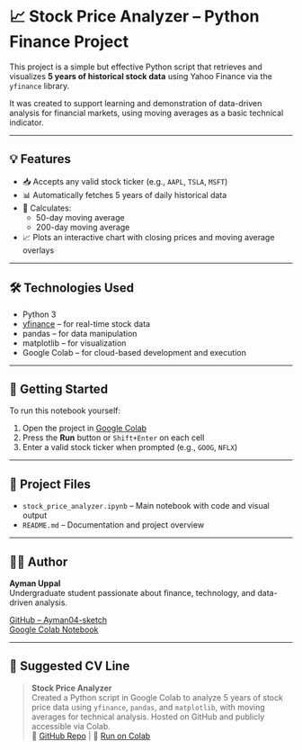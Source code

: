 # 📈 Stock Price Analyzer – Python Finance Project

This project is a simple but effective Python script that retrieves and visualizes **5 years of historical stock data** using Yahoo Finance via the `yfinance` library.

It was created to support learning and demonstration of data-driven analysis for financial markets, using moving averages as a basic technical indicator.

---

## 💡 Features

- 📥 Accepts any valid stock ticker (e.g., `AAPL`, `TSLA`, `MSFT`)
- 📊 Automatically fetches 5 years of daily historical data
- 🧮 Calculates:
  - 50-day moving average
  - 200-day moving average
- 📈 Plots an interactive chart with closing prices and moving average overlays

---

## 🛠️ Technologies Used

- Python 3
- [yfinance](https://pypi.org/project/yfinance/) – for real-time stock data
- pandas – for data manipulation
- matplotlib – for visualization
- Google Colab – for cloud-based development and execution

---

## 🚀 Getting Started

To run this notebook yourself:

1. Open the project in [Google Colab](https://colab.research.google.com/drive/17P-STpPButtcrICZraxBUo-WvdVK94nh?usp=sharing)
2. Press the **Run** button or `Shift+Enter` on each cell
3. Enter a valid stock ticker when prompted (e.g., `GOOG`, `NFLX`)

---

## 📁 Project Files

- `stock_price_analyzer.ipynb` – Main notebook with code and visual output
- `README.md` – Documentation and project overview

---

## 👨‍💻 Author

**Ayman Uppal**  
Undergraduate student passionate about finance, technology, and data-driven analysis.

[GitHub – Ayman04-sketch](https://github.com/Ayman04-sketch)  
[Google Colab Notebook](https://colab.research.google.com/drive/17P-STpPButtcrICZraxBUo-WvdVK94nh?usp=sharing)

---

## 📄 Suggested CV Line

> **Stock Price Analyzer**  
> Created a Python script in Google Colab to analyze 5 years of stock price data using `yfinance`, `pandas`, and `matplotlib`, with moving averages for technical analysis. Hosted on GitHub and publicly accessible via Colab.  
> 🔗 [GitHub Repo](https://github.com/Ayman04-sketch/stock-price-analyzer) | 📎 [Run on Colab](https://colab.research.google.com/drive/17P-STpPButtcrICZraxBUo-WvdVK94nh?usp=sharing)

